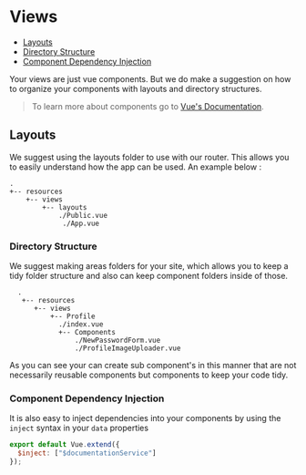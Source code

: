 # Views

* [Layouts](#layouts)
* [Directory Structure](#directory-structure)
* [Component Dependency Injection](#component-dependency-injection)

Your views are just vue components. But we do make a suggestion on how to organize your components with layouts and
directory structures.

> To learn more about components go to [Vue's Documentation](https://vuejs.org/v2/guide/components.html).

<a name="layouts"></a>

## Layouts

We suggest using the layouts folder to use with our router. This allows you to easily understand how the app can be used. An example below :

    .
    +-- resources
        +-- views
            +-- layouts
                ./Public.vue
                 ./App.vue

<a name="directory-structure"></a>

### Directory Structure

We suggest making areas folders for your site, which allows you to keep a tidy folder structure and also can keep component folders inside of those.

      .
       +-- resources
          +-- views
              +-- Profile
                ./index.vue
                +-- Components
                    ./NewPasswordForm.vue
                    ./ProfileImageUploader.vue

As you can see your can create sub component's in this manner that are not necessarily reusable components but components to keep your code tidy.

<a name="component-dependency-injection"></a>

### Component Dependency Injection

It is also easy to inject dependencies into your components by using the `inject` syntax in your `data` properties

```js
export default Vue.extend({
  $inject: ["$documentationService"]
});
```
